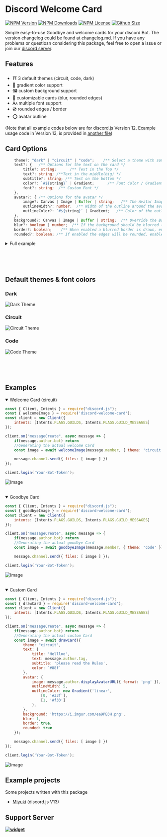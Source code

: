 #  Discord Welcome Card
[![NPM Version](https://img.shields.io/npm/v/discord-welcome-card?color=00DEC8&style=for-the-badge)](https://www.npmjs.com/package/discord-welcome-card)
[![NPM Downloads](https://img.shields.io/npm/dt/discord-welcome-card?color=00DEC8&style=for-the-badge)](https://www.npmjs.com/package/discord-welcome-card)
[![NPM License](https://img.shields.io/npm/l/discord-welcome-card?color=00DEC8&style=for-the-badge)](https://www.npmjs.com/package/discord-welcome-card)
[![Github Size](https://img.shields.io/github/repo-size/AKORA-Studios/DiscordWelcomeCard?color=00DEC8&label=SIZE&style=for-the-badge)](https://www.npmjs.com/package/discord-welcome-card)

Simple easy-to-use Goodbye and welcome cards for your discord Bot. The version changelog could be found at [changelog.md](CHANGELOG.md). If you have any problems or questiosn considering this package, feel free to open a issue or join our [discord server](https://discord.gg/Emk2udJ).


## Features
* ⛩️ 3 default themes (circuit, code, dark)
* 🍭 gradient color support
* 🖼️ custom background support
*  📎 customizable cards (blur, rounded edges)
* 🗛 multiple font support
* 💿 rounded edges / border
* ⭕ avatar outline

(Note that all example codes below are for discord.js Version 12. Example usage code in Version 13, is provided in [another file](Usage.md))


## Card Options
```typescript
    theme?: "dark" | "circuit" | "code";    /** Select a theme with some default options */
    text?: {   /** Options for the text on the card */
        title?: string;      /** Text in the Top */
        text?: string; /**Text in the middle(big) */
        subtitle?: string; /** Text on the bottom */
        color?: `#${string}` | Gradient;      /** Font Color / Gradient */
        font?: string;  /** Custom Font */
    },
    avatar?: { /** Options for the avatar */
        image?: Canvas | Image | Buffer | string;   /** The Avatar Image, can be a URL/Canvas/Image or Buffer */
        outlineWidth?: number;  /** Width of the outline around the avatar in px */
        outlineColor?: `#${string}` | Gradient;   /** Color of the outline / Gradient */
    },
    background?: Canvas | Image | Buffer | string;  /** Override the Background, can be a URL/Canvas/Image or Buffer  */
    blur?: boolean | number;  /** If the background should be blurred (true -> 3) */
    border?: boolean;    /** When enabled a blurred border is drawn, enabled by default */
    rounded?: boolean; /** If enabled the edges will be rounded, enabled by default */
```

<details> 
    <summary> Full example </summary>

```typescript
    theme: 'circuit',
    text: {
        title: 'Hellloo',
        text: user.tag,
        subtitle: 'please read the Rules',
        color: `#88f`
    },
    avatar: {
        image: user.displayAvatarURL({ format: 'png' }),
        outlineWidth: 5,
        outlineColor: new Gradient('linear',
            [0, '#33f'],
            [1, '#f33']
        )
    },
    background: 'https://i.imgur.com/ea9PB3H.png',
    blur: 1,
    border: true,
    rounded: true
```

![Custom Card](examples/fullCustom.png)
</details>

<br/><br/><br/>


## Default themes & font colors


### Dark
![Dark Theme](examples/dark_welcome.png)

### Circuit
![Circuit Theme](examples/circuit_welcome.png)

### Code
![Code Theme](examples/code_goodbye.png)

<br/><br/><br/>


## Examples
<details open> 
    <summary>  Welcome Card (circuit) </summary>

```javascript
const { Client, Intents } = require("discord.js");
const { welcomeImage } = require('discord-welcome-card');
const client = new Client({
    intents: [Intents.FLAGS.GUILDS, Intents.FLAGS.GUILD_MESSAGES]
});

client.on("messageCreate", async message => {
    if(message.author.bot) return
    //Generating the actual welcome Card
    const image = await welcomeImage(message.member, { theme: 'circuit' });

    message.channel.send({ files: [ image ] })
});

client.login('Your-Bot-Token');
```
    
![Image](examples/circuit_welcome.png)


</details>

<br />


<details open> <summary> Goodbye Card </summary>

```javascript
const { Client, Intents } = require("discord.js");
const { goodbyeImage } = require('discord-welcome-card');
const client = new Client({
    intents: [Intents.FLAGS.GUILDS, Intents.FLAGS.GUILD_MESSAGES]
});

client.on("messageCreate", async message => {
    if(message.author.bot) return
    //Generating the actual goodbye Card
    const image = await goodbyeImage(message.member, { theme: 'code' });

    message.channel.send({ files: [ image ] });

client.login('Your-Bot-Token');
```
    
![Image](examples/code_goodbye.png)
    
</details>
<br />

<details open><summary> Custom Card </summary>

```javascript
const { Client, Intents } = require("discord.js");
const { drawCard } = require('discord-welcome-card');
const client = new Client({
    intents: [Intents.FLAGS.GUILDS, Intents.FLAGS.GUILD_MESSAGES]
});

client.on("messageCreate", async message => {
    if(message.author.bot) return
    //Generating the actual custom Card
    const image = await drawCard({
        theme: "circuit",
        text: {
            title: 'Hellloo',
            text: message.author.tag,
            subtitle: 'please read the Rules',
            color: `#88f`
        },
        avatar: {
            image: message.author.displayAvatarURL({ format: 'png' }),
            outlineWidth: 5,
            outlineColor: new Gradient('linear',
                [0, '#33f'],
                [1, '#f33']
            ),
        },
        background: 'https://i.imgur.com/ea9PB3H.png',
        blur: 1,
        border: true,
        rounded: true
    });

    message.channel.send({ files: [ image ] })
});

client.login('Your-Bot-Token');
```
    
![Image](examples/fullCustom.png)

</details>  


## Example projects
Some projects written with this package
* [Miyuki](https://github.com/discord-card/Miyuki) (discord.js V13)

## Support Server
**[![widget](https://discord.com/api/guilds/553942677117337600/widget.png?style=banner2)](https://discord.gg/Emk2udJ)**
